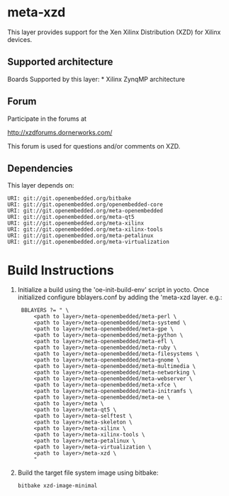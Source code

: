 # meta-xzd

This layer provides support for the Xen Xilinx Distribution (XZD) for Xilinx devices.

## Supported architecture


Boards Supported by this layer:
	* Xilinx ZynqMP architecture

## Forum

Participate in the forums at

http://xzdforums.dornerworks.com/

This forum is used for questions and/or comments on XZD.

## Dependencies

This layer depends on:

    URI: git://git.openembedded.org/bitbake
	URI: git://git.openembedded.org/openembedded-core
	URI: git://git.openembedded.org/meta-openembedded
	URI: git://git.openembedded.org/meta-qt5
	URI: git://git.openembedded.org/meta-xilinx
	URI: git://git.openembedded.org/meta-xilinx-tools
    URI: git://git.openembedded.org/meta-petalinux
    URI: git://git.openembedded.org/meta-virtualization

# Build Instructions

1. Initialize a build using the 'oe-init-build-env' script in yocto. Once
initialized configure bblayers.conf by adding the 'meta-xzd layer. e.g.:

        BBLAYERS ?= " \
		    <path to layer>/meta-openembedded/meta-perl \
		    <path to layer>/meta-openembedded/meta-systemd \
		    <path to layer>/meta-openembedded/meta-gpe \
		    <path to layer>/meta-openembedded/meta-python \
		    <path to layer>/meta-openembedded/meta-efl \
		    <path to layer>/meta-openembedded/meta-ruby \
		    <path to layer>/meta-openembedded/meta-filesystems \
		    <path to layer>/meta-openembedded/meta-gnome \
		    <path to layer>/meta-openembedded/meta-multimedia \
		    <path to layer>/meta-openembedded/meta-networking \
		    <path to layer>/meta-openembedded/meta-webserver \
		    <path to layer>/meta-openembedded/meta-xfce \
		    <path to layer>/meta-openembedded/meta-initramfs \
		    <path to layer>/meta-openembedded/meta-oe \
		    <path to layer>/meta \
		    <path to layer>/meta-qt5 \
		    <path to layer>/meta-selftest \
		    <path to layer>/meta-skeleton \
		    <path to layer>/meta-xilinx \
		    <path to layer>/meta-xilinx-tools \
		    <path to layer>/meta-petalinux \
            <path to layer>/meta-virtualization \
            <path to layer>/meta-xzd \
		    "

2.  Build the target file system image using bitbake:

	    bitbake xzd-image-minimal
